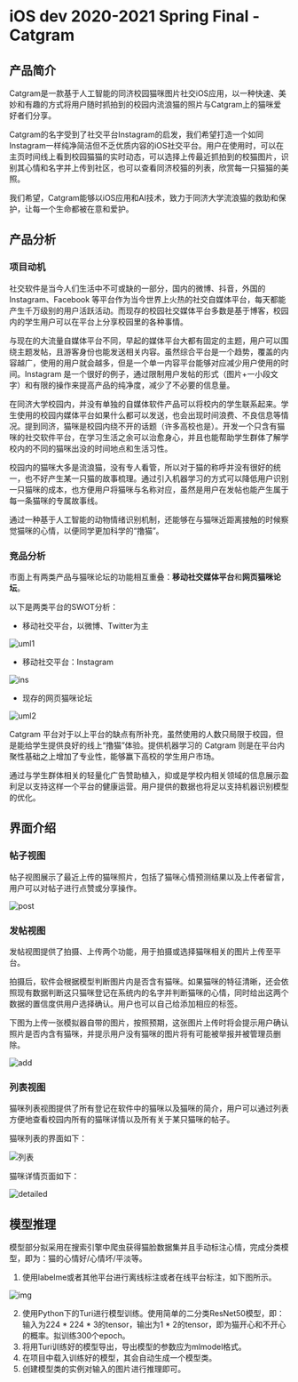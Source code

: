 # iOS dev 2020-2021 Spring Final - Catgram

## 产品简介

Catgram是一款基于人工智能的同济校园猫咪图片社交iOS应用，以一种快速、美妙和有趣的方式将用户随时抓拍到的校园内流浪猫的照片与Catgram上的猫咪爱好者们分享。

Catgram的名字受到了社交平台Instagram的启发，我们希望打造一个如同Instagram一样纯净简洁但不乏优质内容的iOS社交平台。用户在使用时，可以在主页时间线上看到校园猫猫的实时动态，可以选择上传最近抓拍到的校猫图片，识别其心情和名字并上传到社区，也可以查看同济校猫的列表，欣赏每一只猫猫的美照。

我们希望，Catgram能够以iOS应用和AI技术，致力于同济大学流浪猫的救助和保护，让每一个生命都被在意和爱护。

## 产品分析

### 项目动机

社交软件是当今人们生活中不可或缺的一部分，国内的微博、抖音，外国的 Instagram、Facebook 等平台作为当今世界上火热的社交自媒体平台，每天都能产生千万级别的用户活跃活动。而现存的校园社交媒体平台多数是基于博客，校园内的学生用户可以在平台上分享校园里的各种事情。

与现在的大流量自媒体平台不同，早起的媒体平台大都有固定的主题，用户可以围绕主题发帖，且游客身份也能发送相关内容。虽然综合平台是一个趋势，覆盖的内容越广，使用的用户就会越多，但是一个单一内容平台能够对应减少用户使用的时间。Instagram 是一个很好的例子，通过限制用户发帖的形式（图片+一小段文字）和有限的操作来提高产品的纯净度，减少了不必要的信息量。

在同济大学校园内，并没有单独的自媒体软件产品可以将校内的学生联系起来。学生使用的校园内媒体平台如果什么都可以发送，也会出现时间浪费、不良信息等情况。提到同济，猫咪是校园内绕不开的话题（许多高校也是）。开发一个只含有猫咪的社交软件平台，在学习生活之余可以治愈身心，并且也能帮助学生群体了解学校内的不同的猫咪出没的时间地点和生活习性。

校园内的猫咪大多是流浪猫，没有专人看管，所以对于猫的称呼并没有很好的统一，也不好产生某一只猫的故事梳理。通过引入机器学习的方式可以降低用户识别一只猫咪的成本，也方便用户将猫咪与名称对应，虽然是用户在发帖也能产生属于每一条猫咪的专属故事线。

通过一种基于人工智能的动物情绪识别机制，还能够在与猫咪近距离接触的时候察觉猫咪的心情，以便同学更加科学的“撸猫”。

### 竞品分析

市面上有两类产品与猫咪论坛的功能相互重叠：**移动社交媒体平台**和**网页猫咪论坛**。

以下是两类平台的SWOT分析：

* 移动社交平台，以微博、Twitter为主

![uml1](./docimg/uml1.jpg)

* 移动社交平台：Instagram

![ins](docimg/uml3.jpg)

* 现存的网页猫咪论坛

![uml2](./docimg/uml2.jpg)



Catgram 平台对于以上平台的缺点有所补充，虽然使用的人数只局限于校园，但是能给学生提供良好的线上“撸猫”体验。提供机器学习的 Catgram 则是在平台内聚性基础之上增加了专业性，能够赢下高校的学生用户市场。

通过与学生群体相关的轻量化广告赞助植入，抑或是学校内相关领域的信息展示盈利足以支持这样一个平台的健康运营。用户提供的数据也将足以支持机器识别模型的优化。

## 界面介绍

### 帖子视图

帖子视图展示了最近上传的猫咪照片，包括了猫咪心情预测结果以及上传者留言，用户可以对帖子进行点赞或分享操作。

![post](docimg/post.png)

### 发帖视图

发帖视图提供了拍摄、上传两个功能，用于拍摄或选择猫咪相关的图片上传至平台。

拍摄后，软件会根据模型判断图片内是否含有猫咪。如果猫咪的特征清晰，还会依照现有数据判断这只猫咪登记在系统内的名字并判断猫咪的心情，同时给出这两个数据的置信度供用户选择确认。用户也可以自己给添加相应的标签。

下图为上传一张模拟器自带的图片，按照预期，这张图片上传时将会提示用户确认照片是否内含有猫咪，并提示用户没有猫咪的图片将有可能被举报并被管理员删除。

![add](docimg/add.png)

### 列表视图

猫咪列表视图提供了所有登记在软件中的猫咪以及猫咪的简介，用户可以通过列表方便地查看校园内所有的猫咪详情以及所有关于某只猫咪的帖子。

猫咪列表的界面如下：

![列表](docimg/list.png)

猫咪详情页面如下：

![detailed](docimg/sleep.png)



## 模型推理

模型部分拟采用在搜索引擎中爬虫获得猫脸数据集并且手动标注心情，完成分类模型，即为：猫的心情好/心情坏/平淡等。

1. 使用labelme或者其他平台进行离线标注或者在线平台标注，如下图所示。

![img](https://miro.medium.com/max/4076/1*uFVic2Z_PjaQrjFrU3Ohlw.png)

2. 使用Python下的Turi进行模型训练。使用简单的二分类ResNet50模型，即：输入为224 * 224 * 3的tensor，输出为1 * 2的tensor，即为猫开心和不开心的概率。拟训练300个epoch。
3. 将用Turi训练好的模型导出，导出模型的参数应为mlmodel格式。
4. 在项目中载入训练好的模型，其会自动生成一个模型类。
5. 创建模型类的实例对输入的图片进行推理即可。

